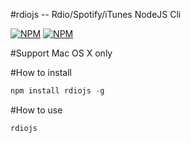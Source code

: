 #rdiojs -- Rdio/Spotify/iTunes NodeJS Cli

[![NPM](https://nodei.co/npm/rdiojs.png?downloads=true&stars=true)](https://nodei.co/npm/rdiojs/)
[![NPM](https://nodei.co/npm-dl/rdiojs.png)](https://nodei.co/npm/rdiojs/)

#Support
Mac OS X only

#How to install

```javascript
npm install rdiojs -g
```

#How to use

```javascript
rdiojs
```
